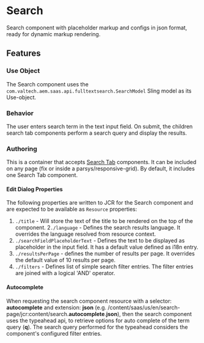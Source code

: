 Search
====
Search component with placeholder markup and configs in json format, ready for dynamic markup rendering.

## Features

### Use Object
The Search component uses the `com.valtech.aem.saas.api.fulltextsearch.SearchModel` Sling model as its Use-object.

### Behavior
The user enters search term in the text input field. On submit, the children search tab components perform a search query and display the results.  

### Authoring
This is a container that accepts [Search Tab](../searchtab/README.md) components. It can be included on any page (fix or inside a parsys/responsive-grid). By default, it includes one Search
Tab component.

#### Edit Dialog Properties
The following properties are written to JCR for the Search component and are expected to be available as `Resource` properties:

1. `./title` - Will store the text of the title to be rendered on the top of the component.
2`./language` - Defines the search results language. It overrides the language resolved from resource context.
2. `./searchFieldPlaceholderText` - Defines the text to be displayed as placeholder in the input field. It has a default value defined as i18n entry.
3. `./resultsPerPage` - defines the number of results per page. It overrides the default value of 10 results per page.
4. `./filters` - Defines list of simple search filter entries. The filter entries are joined with a logical 'AND'
   operator.

#### Autocomplete

When requesting the search component resource with a selector: **autocomplete** and extension: **json** (e.g.
/content/saas/us/en/search-page/jcr:content/search.**autocomplete**.**json**), then the search component uses the
typeahead api, to retrieve options for auto complete of the term query (**q**). The search query performed for the
typeahead considers the component's configured filter entries.
